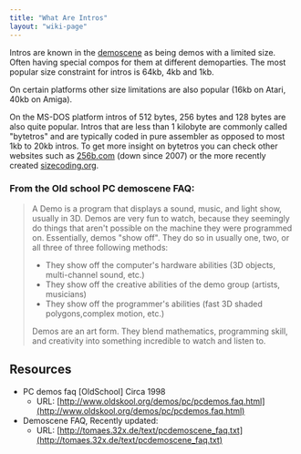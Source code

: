 ```yaml
---
title: "What Are Intros"
layout: "wiki-page"
---
```


Intros are known in the [demoscene](https://en.wikipedia.org/wiki/Demoscene) as being demos with a limited size. Often having special compos for them at different demoparties. The most popular size constraint for intros is 64kb, 4kb and 1kb.

On certain platforms other size limitations are also popular (16kb on Atari, 40kb on Amiga).

On the MS-DOS platform intros of 512 bytes, 256 bytes and 128 bytes are also quite popular. Intros that are less than 1 kilobyte are commonly called "bytetros" and are typically coded in pure assembler as opposed to most 1kb to 20kb intros. To get more insight on bytetros you can check other websites such as [256b.com](https://web.archive.org/web/20071006061206/http://www.256b.com/home.php) (down since 2007) or the more recently created [sizecoding.org](http://www.sizecoding.org/).

### From the Old school PC demoscene FAQ:

> A Demo is a program that displays a sound, music, and light show, usually in 3D. Demos are very fun to watch, because they seemingly do things that aren't possible on the machine they were programmed on.
> Essentially, demos "show off". They do so in usually one, two, or all three of three following methods:
>
> * They show off the computer's hardware abilities (3D objects, multi-channel sound, etc.)
> * They show off the creative abilities of the demo group (artists, musicians)
> * They show off the programmer's abilities (fast 3D shaded polygons,complex motion, etc.)
>
> Demos are an art form. They blend mathematics, programming skill, and creativity into something incredible to watch and listen to.

## Resources
* PC demos faq [OldSchool] Circa 1998
    * URL: [http://www.oldskool.org/demos/pc/pcdemos.faq.html](http://www.oldskool.org/demos/pc/pcdemos.faq.html)
* Demoscene FAQ, Recently updated:
    * URL: [http://tomaes.32x.de/text/pcdemoscene_faq.txt](http://tomaes.32x.de/text/pcdemoscene_faq.txt)
